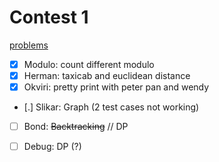 # Contest 1

[problems](https://hsin.hr/coci/archive/2006_2007/contest1_tasks.pdf)

- [X] Modulo: count different modulo
- [X] Herman: taxicab and euclidean distance
- [X] Okviri: pretty print with peter pan and wendy
- [.] Slikar: Graph (2 test cases not working)
- [ ] Bond: ~~Backtracking~~ // DP
- [ ] Debug: DP (?)



